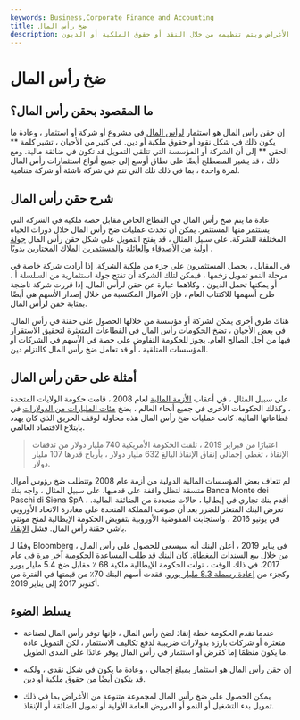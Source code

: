 ```yaml
---
keywords: Business,Corporate Finance and Accounting
title: ضخ رأس المال
description: حقن رأس المال هو استثمار في شركة يمكن تقديمه لمجموعة متنوعة من الأغراض ويتم تنظيمه من خلال النقد أو حقوق الملكية أو الديون.
---
```


# ضخ رأس المال
## ما المقصود بحقن رأس المال؟

إن حقن رأس المال هو استثمار [لرأس المال](/capital) في مشروع أو شركة أو استثمار ، وعادة ما يكون ذلك في شكل نقود أو حقوق ملكية أو دين. في كثير من الأحيان ، تشير كلمة ** الحقن ** إلى أن الشركة أو المؤسسة التي تتلقى التمويل قد تكون في ضائقة مالية. ومع ذلك ، قد يشير المصطلح أيضًا على نطاق أوسع إلى جميع أنواع استثمارات رأس المال لمرة واحدة ، بما في ذلك تلك التي تتم في شركة ناشئة أو شركة متنامية.

## شرح حقن رأس المال

عادة ما يتم ضخ رأس المال في القطاع الخاص مقابل حصة ملكية في الشركة التي يستثمر منها المستثمر. يمكن أن تحدث عمليات ضخ رأس المال خلال دورات الحياة المختلفة للشركة. على سبيل المثال ، قد يفتح التمويل على شكل حقن رأس المال [جولة أولية من الأصدقاء والعائلة](/seedcapital) [والمستثمرين](/contributed-capital) الملاك المختارين يدويًا .

في المقابل ، يحصل المستثمرون على جزء من ملكية الشركة. إذا أرادت شركة خاصة في مرحلة النمو تمويل زخمها ، فيمكن لتلك الشركة أن تفتح جولة استثمارية من السلسلة أ ، أو يمكنها تحمل الديون ، وكلاهما عبارة عن حقن لرأس المال. إذا قررت شركة ناضجة طرح أسهمها للاكتتاب العام ، فإن الأموال المكتسبة من خلال إصدار الأسهم هي أيضًا بمثابة حقن لرأس المال.

هناك طرق أخرى يمكن لشركة أو مؤسسة من خلالها الحصول على حقنة في رأس المال. في بعض الأحيان ، تضخ الحكومات رأس المال في القطاعات المتعثرة لتحقيق الاستقرار فيها من أجل الصالح العام. يجوز للحكومة التفاوض على حصة في الأسهم في الشركات أو المؤسسات المتلقية ، أو قد تعامل ضخ رأس المال كالتزام دين.

## أمثلة على حقن رأس المال

على سبيل المثال ، في أعقاب [الأزمة المالية](/financial-crisis) لعام 2008 ، قامت حكومة الولايات المتحدة ، وكذلك الحكومات الأخرى في جميع أنحاء العالم ، بضخ [مئات المليارات من الدولارات](/bailout) في قطاعاتها المالية. كانت عمليات ضخ رأس المال هذه محاولة لوقف الحريق الذي كان يهدد بابتلاع الاقتصاد العالمي.

> اعتبارًا من فبراير 2019 ، تلقت الحكومة الأمريكية 740 مليار دولار من تدفقات الإنقاذ ، تغطي إجمالي إنفاق الإنقاذ البالغ 632 مليار دولار ، بأرباح قدرها 107 مليار دولار.

>

لم تتعاف بعض المؤسسات المالية الدولية من أزمة عام 2008 وتتطلب ضخ رؤوس أموال متسقة لتظل واقفة على قدميها. على سبيل المثال ، واجه بنك Banca Monte dei Paschi di Siena SpA ، أقدم بنك تجاري في إيطاليا ، حالات متعددة من الضائقة المالية. تعرض البنك المتعثر للضرر بعد أن صوتت المملكة المتحدة على مغادرة الاتحاد الأوروبي في يونيو 2016 ، واستجابت المفوضية الأوروبية بتفويض الحكومة الإيطالية لمنح مونتي باشي حقنة رأس المال. فشل [الإنقاذ](/bailout).

وفقًا لـ Bloomberg ، في يناير 2019 ، أعلن البنك أنه سيسعى للحصول على رأس المال من خلال بيع السندات المغطاة. كان البنك قد طلب المساعدة الحكومية آخر مرة في عام 2017. في ذلك الوقت ، تولت الحكومة الإيطالية ملكية 68 ٪ مقابل ضخ 5.4 مليار يورو وكجزء من [إعادة رسملة 8.3 مليار يورو](/recapitalization). فقدت أسهم البنك 70٪ من قيمتها في الفترة من أكتوبر 2017 إلى يناير 2019.

## يسلط الضوء

- عندما تقدم الحكومة خطة إنقاذ لضخ رأس المال ، فإنها توفر رأس المال لصناعة متعثرة أو شركات بارزة بدولارات ضريبية لدفع تكاليف الاستثمار ، لكن التمويل عادة ما يكون منظمًا إما كقرض أو استثمار في رأس المال يوفر عائدًا على المدى الطويل.

- إن حقن رأس المال هو استثمار بمبلغ إجمالي ، وعادة ما يكون في شكل نقدي ، ولكنه قد يتكون أيضًا من حقوق ملكية أو دين.

- يمكن الحصول على ضخ رأس المال لمجموعة متنوعة من الأغراض بما في ذلك تمويل بدء التشغيل أو النمو أو العروض العامة الأولية أو تمويل الضائقة أو الإنقاذ.

